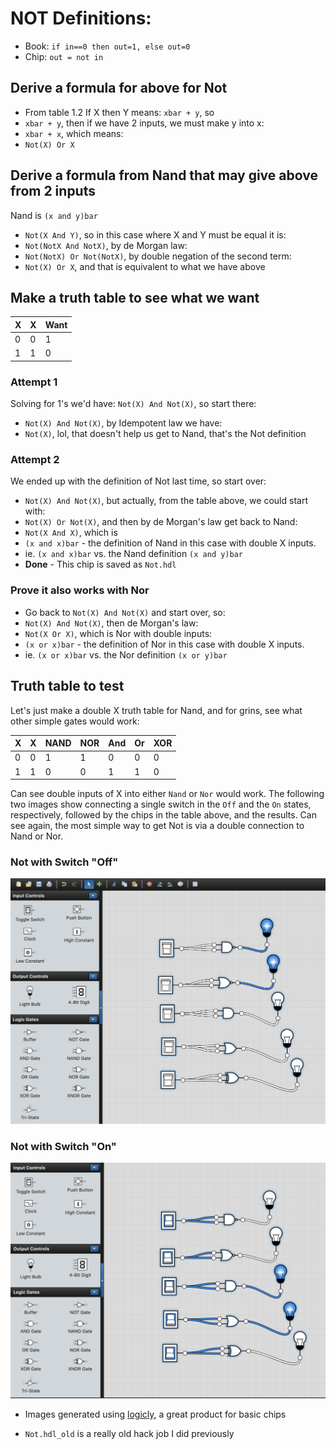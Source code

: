 # NOT Definitions:
- Book: `if in==0 then out=1, else out=0`
- Chip: `out = not in`

## Derive a formula for above for Not
- From table 1.2 If X then Y means: `xbar + y`, so
- `xbar + y`, then if we have 2 inputs, we must make y into x:
- `xbar + x`, which means:
- `Not(X) Or X`

## Derive a formula from Nand that may give above from 2 inputs
Nand is `(x and y)bar`
- `Not(X And Y)`, so in this case where X and Y must be equal it is:
- `Not(NotX And NotX)`, by de Morgan law:
- `Not(NotX) Or Not(NotX)`, by double negation of the second term:
- `Not(X) Or X`, and that is equivalent to what we have above

## Make a truth table to see what we want
| X | X | Want |
| - | - | ---- |
| 0 | 0 | 1    |
| 1 | 1 | 0    |

### Attempt 1
Solving for 1's we'd have: `Not(X) And Not(X)`, so start there:
- `Not(X) And Not(X)`, by Idempotent law we have:
- `Not(X)`, lol, that doesn't help us get to Nand, that's the Not definition

### Attempt 2
We ended up with the definition of Not last time, so start over:
- `Not(X) And Not(X)`, but actually, from the table above, we could start with:
- `Not(X) Or Not(X)`, and then by de Morgan's law get back to Nand:
- `Not(X And X)`, which is
- `(x and x)bar` - the definition of Nand in this case with double X inputs.
- ie. `(x and x)bar` vs. the Nand definition `(x and y)bar`
- **Done** - This chip is saved as `Not.hdl`

### Prove it also works with Nor
- Go back to `Not(X) And Not(X)` and start over, so:
- `Not(X) And Not(X)`, then de Morgan's law:
- `Not(X Or X)`, which is Nor with double inputs:
- `(x or x)bar` - the definition of Nor in this case with double X inputs.
- ie. `(x or x)bar` vs. the Nor definition `(x or y)bar`

## Truth table to test
Let's just make a double X truth table for Nand, and for grins, see what other simple gates would work:

| X | X | NAND | NOR | And | Or | XOR |
| - | - | ---- | --- | --- | -- | --- |
| 0 | 0 | 1    | 1   | 0  | 0   | 0   |
| 1 | 1 | 0    | 0   | 1  | 1   | 0   |

Can see double inputs of X into either `Nand` or `Nor` would work. The following two images show connecting a single switch in the `Off` and the `On` states, respectively, followed by the chips in the table above, and the results. Can see again, the most simple way to get Not is via a double connection to Nand or Nor.

### Not with Switch "Off"
!["Not Gate Off"](../img/project-01.1-Not-off.png)

### Not with Switch "On"
!["Not Gate On"](../img/project-01.1-Not-on.png)

- Images generated using [logicly](https://logic.ly/demo/), a great product for basic chips

- `Not.hdl_old` is a really old hack job I did previously
